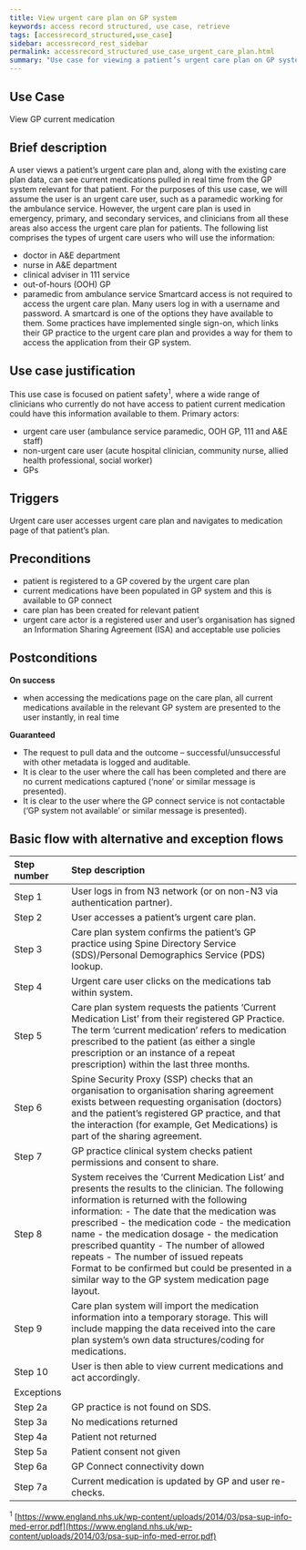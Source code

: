 ```yaml
---
title: View urgent care plan on GP system 
keywords: access record structured, use case, retrieve
tags: [accessrecord_structured,use_case]
sidebar: accessrecord_rest_sidebar
permalink: accessrecord_structured_use_case_urgent_care_plan.html
summary: "Use case for viewing a patient’s urgent care plan on GP system for details of current medication"
---
```


## Use Case ##

View GP current medication

## Brief description ##

A user views a patient’s urgent care plan and, along with the existing care plan data, can see current medications pulled in real time from the GP system relevant for that patient.
For the purposes of this use case, we will assume the user is an urgent care user, such as a paramedic working for the ambulance service. However, the urgent care plan is used in emergency, primary, and secondary services, and clinicians from all these areas also access the urgent care plan for patients.
The following list comprises the types of urgent care users who will use the information:
-	doctor in A&E department
-	nurse in A&E department
-	clinical adviser in 111 service
-	out-of-hours (OOH) GP
-	paramedic from ambulance service
Smartcard access is not required to access the urgent care plan. Many users log in with a username and password. A smartcard is one of the options they have available to them. Some practices have implemented single sign-on, which links their GP practice to the urgent care plan and provides a way for them to access the application from their GP system.

## Use case justification ##

This use case is focused on patient safety<sup>1</sup>, where a wide range of clinicians who currently do not have access to patient current medication could have this information available to them.
Primary actors: 
-	urgent care user (ambulance service paramedic, OOH GP, 111 and A&E staff)
-	non-urgent care user (acute hospital clinician, community nurse, allied health professional, social worker)
-	GPs

## Triggers ##

Urgent care user accesses urgent care plan and navigates to medication page of that patient’s plan.

## Preconditions ##

-	patient is registered to a GP covered by the urgent care plan
-	current medications have been populated in GP system and this is available to GP connect
-	care plan has been created for relevant patient
-	urgent care actor is a registered user and user’s organisation has signed an Information Sharing Agreement (ISA) and acceptable use policies

## Postconditions ##

**On success**
-	when accessing the medications page on the care plan, all current medications available in the relevant GP system are presented to the user instantly, in real time

**Guaranteed**
-	The request to pull data and the outcome – successful/unsuccessful with other metadata is logged and auditable.
- It is clear to the user where the call has been completed and there are no current medications captured (‘none’ or similar message is presented).
- It is clear to the user where the GP connect service is not contactable (‘GP system not available’ or similar message is presented).


## Basic flow with alternative and exception flows ##

| Step number       | Step description                                                                                                                                                                                                                                                                                                                                                                                                                                                                                                                                                                                                   |
|:-------------------|:--------------------------------------------------------------------------------------------------------------------------------------------------------------------------------------------------------------------------------------------------------------------------------------------------------------------------------------------------------------------------------------------------------------------------------------------------------------------------------------------------------------------------------------------------------------------------------------------------------------------|
|    Step   1       |    User logs in from N3   network (or on non-N3 via authentication partner).                                                                                                                                                                                                                                                                                                                                                                                                                                                                                                                                       |
|    Step   2       |    User accesses a patient’s urgent   care plan.                                                                                                                                                                                                                                                                                                                                                                                                                                                                                                                                                                   |
|    Step   3       |    Care plan system confirms   the patient’s GP practice using Spine Directory Service (SDS)/Personal   Demographics Service (PDS) lookup.                                                                                                                                                                                                                                                                                                                                                                                                                                                                         |
|    Step   4       |    Urgent care user clicks on   the medications tab within system.                                                                                                                                                                                                                                                                                                                                                                                                                                                                                                                                                 |
|    Step   5       |    Care   plan system requests the patients ‘Current Medication List’ from their   registered GP Practice.       The   term ‘current medication’ refers to medication prescribed to the patient (as   either a single prescription or an instance of a repeat prescription) within   the last three months.                                                                                                                                                                                                                                                                                                        |
|    Step   6       |    Spine   Security Proxy (SSP) checks that an organisation to organisation sharing   agreement exists between requesting organisation (doctors) and the patient’s   registered GP practice, and that the interaction (for example, Get   Medications) is part of the sharing agreement.                                                                                                                                                                                                                                                                                                                           |
|    Step   7       |    GP   practice clinical system checks patient permissions and consent to share.                                                                                                                                                                                                                                                                                                                                                                                                                                                                                                                                  |
|    Step   8       |    System   receives the ‘Current Medication List’ and presents the results to the clinician.       The   following information is returned with the following information:   -            The date that the medication was prescribed    -            the medication code   -            the medication name   -            the medication dosage   -            the medication prescribed quantity   -            The number of allowed repeats   -            The number of issued repeats<br>   Format to   be confirmed but could be presented in a similar way to the GP system   medication page layout.    |
|    Step   9       |    Care   plan system will import the medication information into a temporary storage. This   will include mapping the data received into the care plan system’s own data   structures/coding for medications.                                                                                                                                                                                                                                                                                                                                                                                                     |
|    Step   10      |    User   is then able to view current medications and act accordingly.                                                                                                                                                                                                                                                                                                                                                                                                                                                                                                                                            |
|    Exceptions     |                                                                                                                                                                                                                                                                                                                                                                                                                                                                                                                                                                                                                    |
|    Step   2a      |    GP practice is not found on   SDS.                                                                                                                                                                                                                                                                                                                                                                                                                                                                                                                                                                              |
|    Step   3a      |    No   medications returned                                                                                                                                                                                                                                                                                                                                                                                                                                                                                                                                                                                       |
|    Step   4a      |    Patient   not returned                                                                                                                                                                                                                                                                                                                                                                                                                                                                                                                                                                                          |
|    Step   5a      |    Patient   consent not given                                                                                                                                                                                                                                                                                                                                                                                                                                                                                                                                                                                     |
|    Step   6a      |    GP   Connect connectivity down                                                                                                                                                                                                                                                                                                                                                                                                                                                                                                                                                                                  |
|    Step   7a      |    Current   medication is updated by GP and user re-checks.                                                                                                                                                                                                                                                                                                                                                                                                                                                                                                                                                       |


<sup>1</sup> [https://www.england.nhs.uk/wp-content/uploads/2014/03/psa-sup-info-med-error.pdf](https://www.england.nhs.uk/wp-content/uploads/2014/03/psa-sup-info-med-error.pdf)
